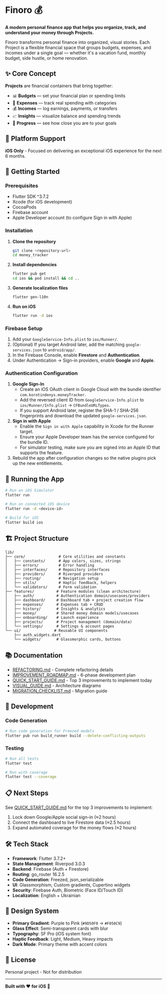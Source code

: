 # Finoro 💰

**A modern personal finance app that helps you organize, track, and understand your money through Projects.**

Finoro transforms personal finance into organized, visual stories. Each Project is a flexible financial space that groups budgets, expenses, and incomes under a single goal — whether it's a vacation fund, monthly budget, side hustle, or home renovation.

## ✨ Core Concept

**Projects** are financial containers that bring together:

- 📊 **Budgets** — set your financial plan or spending limits
- 💸 **Expenses** — track real spending with categories
- 💰 **Incomes** — log earnings, payments, or transfers
- 📈 **Insights** — visualize balance and spending trends
- 🎯 **Progress** — see how close you are to your goals

## 🎯 Platform Support

**iOS Only** - Focused on delivering an exceptional iOS experience for the next 6 months.

## 🚀 Getting Started

### Prerequisites

- Flutter SDK ^3.7.2
- Xcode (for iOS development)
- CocoaPods
- Firebase account
- Apple Developer account (to configure Sign in with Apple)

### Installation

1. **Clone the repository**

   ```bash
   git clone <repository-url>
   cd money_tracker
   ```

2. **Install dependencies**

   ```bash
   flutter pub get
   cd ios && pod install && cd ..
   ```

3. **Generate localization files**

   ```bash
   flutter gen-l10n
   ```

4. **Run on iOS**
   ```bash
   flutter run -d ios
   ```

### Firebase Setup

1. Add your `GoogleService-Info.plist` to `ios/Runner/`.
2. (Optional) If you target Android later, add the matching `google-services.json` to `android/app/`.
3. In the Firebase Console, enable **Firestore** and **Authentication**.
4. Under Authentication → Sign-in providers, enable **Google** and **Apple**.

### Authentication Configuration

1. **Google Sign-In**
   - Create an iOS OAuth client in Google Cloud with the bundle identifier `com.korotindenys.moneyTracker`.
   - Add the reversed client ID from `GoogleService-Info.plist` to `ios/Runner/Info.plist` → `CFBundleURLTypes`.
   - If you support Android later, register the SHA-1 / SHA-256 fingerprints and download the updated `google-services.json`.
2. **Sign in with Apple**
   - Enable the `Sign in with Apple` capability in Xcode for the Runner target.
   - Ensure your Apple Developer team has the service configured for the bundle ID.
   - For simulator testing, make sure you are signed into an Apple ID that supports the feature.
3. Rebuild the app after configuration changes so the native plugins pick up the new entitlements.

## 📱 Running the App

```bash
# Run on iOS Simulator
flutter run

# Run on connected iOS device
flutter run -d <device-id>

# Build for iOS
flutter build ios
```

## 🏗️ Project Structure

```
lib/
├── core/               # Core utilities and constants
│   ├── constants/      # App colors, sizes, strings
│   ├── errors/         # Error handling
│   ├── interfaces/     # Repository interfaces
│   ├── providers/      # Riverpod providers
│   ├── routing/        # Navigation setup
│   ├── utils/          # Haptic feedback, helpers
│   └── validators/     # Form validation
├── features/          # Feature modules (clean architecture)
│   ├── auth/          # Authentication domain/usecases/providers
│   ├── dashboard/     # Dashboard tab + project creation flow
│   ├── expenses/      # Expenses tab + CRUD
│   ├── history/       # Insights & analytics
│   ├── money/         # Shared money domain models/usecases
│   ├── onboarding/    # Launch experience
│   ├── projects/      # Project management (domain/data)
│   └── settings/      # Settings & account pages
└── ui/               # Reusable UI components
    ├── auth_widgets.dart
    └── widgets/       # Glassmorphic cards, buttons
```

## 📚 Documentation

- [REFACTORING.md](REFACTORING.md) - Complete refactoring details
- [IMPROVEMENT_ROADMAP.md](IMPROVEMENT_ROADMAP.md) - 6-phase development plan
- [QUICK_START_GUIDE.md](QUICK_START_GUIDE.md) - Top 3 improvements to implement today
- [VISUAL_GUIDE.md](VISUAL_GUIDE.md) - Architecture diagrams
- [MIGRATION_CHECKLIST.md](MIGRATION_CHECKLIST.md) - Migration guide

## 🔧 Development

### Code Generation

```bash
# Run code generation for Freezed models
flutter pub run build_runner build --delete-conflicting-outputs
```

### Testing

```bash
# Run all tests
flutter test

# Run with coverage
flutter test --coverage
```

## 📋 Next Steps

See [QUICK_START_GUIDE.md](QUICK_START_GUIDE.md) for the top 3 improvements to implement:

1. Lock down Google/Apple social sign-in (≈2 hours)
2. Connect the dashboard to live Firestore data (≈2.5 hours)
3. Expand automated coverage for the money flows (≈2 hours)

## 🛠️ Tech Stack

- **Framework**: Flutter 3.7.2+
- **State Management**: Riverpod 3.0.3
- **Backend**: Firebase (Auth + Firestore)
- **Routing**: go_router 16.2.5
- **Code Generation**: Freezed, json_serializable
- **UI**: Glassmorphism, Custom gradients, Cupertino widgets
- **Security**: Firebase Auth, Biometric (Face ID/Touch ID)
- **Localization**: English + Ukrainian

## 🎯 Design System

- **Primary Gradient**: Purple to Pink (`#9D50F0` → `#F050C9`)
- **Glass Effect**: Semi-transparent cards with blur
- **Typography**: SF Pro (iOS system font)
- **Haptic Feedback**: Light, Medium, Heavy impacts
- **Dark Mode**: Primary theme with accent colors

## 📄 License

Personal project - Not for distribution

---

**Built with ❤️ for iOS** 🍎
